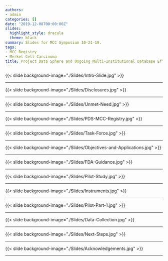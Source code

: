 ```yaml
---
authors: 
- admin
categories: []
date: "2019-12-08T00:00:00Z"
slides:
  highlight_style: dracula
  theme: black
summary: Slides for MCC Symposium 10-21-19.
tags: 
- MCC Registry
- Merkel Cell Carcinoma
title: Project Data Sphere and Ongoing Multi-Institutional Database Efforts
---
```


{{< slide background-image="./Slides/Intro-Slide.jpg" >}}


---

{{< slide background-image="./Slides/Disclosures.jpg" >}}  

---

{{< slide background-image="./Slides/Unmet-Need.jpg" >}}  

---

{{< slide background-image="./Slides/PDS-MCC-Registry.jpg" >}}  

---

{{< slide background-image="./Slides/Task-Force.jpg" >}}  

---

{{< slide background-image="./Slides/Objectives-and-Applications.jpg" >}}  

---

{{< slide background-image="./Slides/FDA-Guidance.jpg" >}}  

---

{{< slide background-image="./Slides/Pilot-Study.jpg" >}}  

---

{{< slide background-image="./Slides/Instruments.jpg" >}}  

---

{{< slide background-image="./Slides/Pilot-Part-1.jpg" >}}  

---

{{< slide background-image="./Slides/Data-Collection.jpg" >}}  

---

{{< slide background-image="./Slides/Next-Steps.jpg" >}}  

---

{{< slide background-image="./Slides/Acknowledgements.jpg" >}}  

---